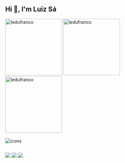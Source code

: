 ## Hi 👋, I'm Luiz Sá

<div>
  <img height="180em" src="https://github-readme-stats.vercel.app/api?username=lEduFranco&show_icons=true&theme=github_dark&locale=en&count_private=false&include_all_commits=true&orgs=ToMaisVip,EuEncontro&card_width=450px" alt="ledufranco" />
  <img height="180em" src="https://github-readme-stats.vercel.app/api/top-langs?username=lEduFranco&show_icons=true&theme=github_dark&locale=en&layout=compact&count_private=false&include_all_commits=true&hide=php&orgs=ToMaisVip,EuEncontro&card_width=378px" alt="ledufranco" />
  <img height="180em" src="https://github-readme-streak-stats.herokuapp.com/?user=lEduFranco&theme=github-dark-blue&count_private=false&include_all_commits=true&orgs=ToMaisVip,EuEncontro&card_width=903px" alt="ledufranco" />
</div> 

<div style="display: inline_block"><br>
   <img src="https://skillicons.dev/icons?i=ts,react,nextjs,styledcomponents,tailwind,vite,nodejs,express,prisma,jest,docker,aws,postgres,mongodb,redis" alt="icons" />
</div>

##

<div>
  <a href="https://www.linkedin.com/in/luiz-eduardo-franco-de-sá-094a07205/" target="_blank"><img src="https://img.shields.io/badge/-LinkedIn-%230077B5?style=for-the-badge&logo=linkedin&logoColor=white" target="_blank"></a>
  <a href = "mailto: luizinho.eduardo33@gmail.com"><img src="https://img.shields.io/badge/-Gmail-%23EA4335?style=for-the-badge&logo=gmail&logoColor=white" target="_blank"></a>
  <a href="https://instagram.com/lz.fs" target="_blank"><img src="https://img.shields.io/badge/-Instagram-%23E4405F?style=for-the-badge&logo=instagram&logoColor=white" target="_blank"></a>
</div>
